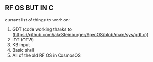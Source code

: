 ## RF OS BUT IN C
current list of things to work on:
1. GDT (code working thanks to (https://github.com/jakeSteinburger/SpecOS/blob/main/sys/gdt.c))
2. IDT (OTW)
3. KB input
4. Basic shell
5. All of the old RF OS in CosmosOS
